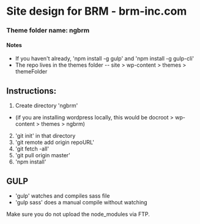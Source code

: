 # Site design for BRM - brm-inc.com

### Theme folder name: ngbrm


#### Notes
* If you haven't already, 'npm install -g gulp' and 'npm install -g gulp-cli'
* The repo lives in the themes folder -- site > wp-content > themes > themeFolder

## Instructions:

1. Create directory 'ngbrm'
* (if you are installing wordpress locally, this would be docroot > wp-content > themes > ngbrm)
2. 'git init' in that directory
3. 'git remote add origin repoURL'
4. 'git fetch -all'
5. 'git pull origin master'
6. 'npm install'

## GULP
* 'gulp' watches and compiles sass file
* 'gulp sass' does a manual compile without watching

Make sure you do not upload the node_modules via FTP.
